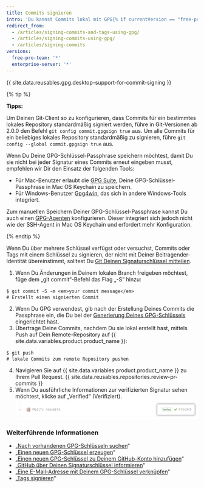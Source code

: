 ```yaml
---
title: Commits signieren
intro: 'Du kannst Commits lokal mit GPG{% if currentVersion == "free-pro-team@latest" or currentVersion ver_gt "enterprise-server@2.14" %} oder S/MIME{% endif %} signieren.'
redirect_from:
  - /articles/signing-commits-and-tags-using-gpg/
  - /articles/signing-commits-using-gpg/
  - /articles/signing-commits
versions:
  free-pro-team: '*'
  enterprise-server: '*'
---
```


{{ site.data.reusables.gpg.desktop-support-for-commit-signing }}

{% tip %}

**Tipps:**

Um Deinen Git-Client so zu konfigurieren, dass Commits für ein bestimmtes lokales Repository standardmäßig signiert werden, führe in Git-Versionen ab 2.0.0 den Befehl `git config commit.gpgsign true` aus. Um alle Commits für ein beliebiges lokales Repository standardmäßig zu signieren, führe `git config --global commit.gpgsign true` aus.

Wenn Du Deine GPG-Schlüssel-Passphrase speichern möchtest, damit Du sie nicht bei jeder Signatur eines Commits erneut eingeben musst, empfehlen wir Dir den Einsatz der folgenden Tools:
  - Für Mac-Benutzer erlaubt die [GPG Suite](https://gpgtools.org/), Deine GPG-Schlüssel-Passphrase in Mac OS Keychain zu speichern.
  - Für Windows-Benutzer [Gpg4win](https://www.gpg4win.org/), das sich in andere Windows-Tools integriert.

Zum manuellen Speichern Deiner GPG-Schlüssel-Passphrase kannst Du auch einen [GPG-Agenten](http://linux.die.net/man/1/gpg-agent) konfigurieren. Dieser integriert sich jedoch nicht wie der SSH-Agent in Mac OS Keychain und erfordert mehr Konfiguration.

{% endtip %}

Wenn Du über mehrere Schlüssel verfügst oder versuchst, Commits oder Tags mit einem Schlüssel zu signieren, der nicht mit Deiner Beitragender-Identität übereinstimmt, solltest Du [Git Deinen Signaturschlüssel mitteilen](/articles/telling-git-about-your-signing-key).

1. Wenn Du Änderungen in Deinem lokalen Branch freigeben möchtest, füge dem „git commit“-Befehl das Flag „-S“ hinzu:
  ```shell
  $ git commit -S -m <em>your commit message</em>
  # Erstellt einen signierten Commit
  ```
2. Wenn Du GPG verwendest, gib nach der Erstellung Deines Commits die Passphrase ein, die Du bei der [Generierung Deines GPG-Schlüssels](/articles/generating-a-new-gpg-key) eingerichtet hast.
3. Übertrage Deine Commits, nachdem Du sie lokal erstellt hast, mittels Push auf Dein Remote-Repository auf {{ site.data.variables.product.product_name }}:
  ```shell
  $ git push
  # lokale Commits zum remote Repository pushen
  ```
4. Navigieren Sie auf {{ site.data.variables.product.product_name }} zu Ihrem Pull Request.
{{ site.data.reusables.repositories.review-pr-commits }}
5. Wenn Du ausführliche Informationen zur verifizierten Signatur sehen möchtest, klicke auf „Verified“ (Verifiziert). ![Signierter Commit](/assets/images/help/commits/gpg-signed-commit-verified-without-details.png)

### Weiterführende Informationen

* „[Nach vorhandenen GPG-Schlüsseln suchen](/articles/checking-for-existing-gpg-keys)“
* „[Einen neuen GPG-Schlüssel erzeugen](/articles/generating-a-new-gpg-key)“
* „[Einen neuen GPG-Schlüssel zu Deinem GitHub-Konto hinzufügen](/articles/adding-a-new-gpg-key-to-your-github-account)“
* „[GitHub über Deinen Signaturschlüssel informieren](/articles/telling-git-about-your-signing-key)“
* „[Eine E-Mail-Adresse mit Deinem GPG-Schlüssel verknüpfen](/articles/associating-an-email-with-your-gpg-key)“
* „[Tags signieren](/articles/signing-tags)“

